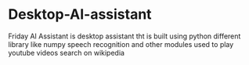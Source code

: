 # Desktop-AI-assistant
Friday AI Assistant is desktop assistant tht is built using python different library like numpy  speech recognition and other modules used to play youtube videos search on wikipedia
